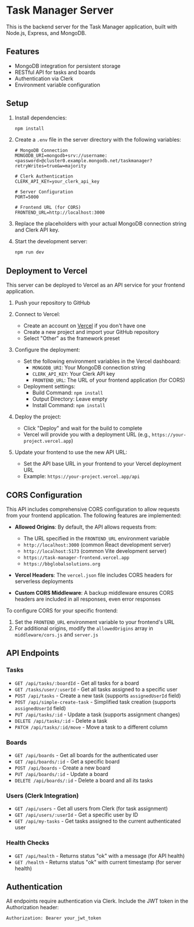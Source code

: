 # Task Manager Server

This is the backend server for the Task Manager application, built with Node.js, Express, and MongoDB.

## Features

- MongoDB integration for persistent storage
- RESTful API for tasks and boards
- Authentication via Clerk
- Environment variable configuration

## Setup

1. Install dependencies:
   ```bash
   npm install
   ```

2. Create a `.env` file in the server directory with the following variables:
   ```
   # MongoDB Connection
   MONGODB_URI=mongodb+srv://username:<password>@cluster0.example.mongodb.net/taskmanager?retryWrites=true&w=majority

   # Clerk Authentication
   CLERK_API_KEY=your_clerk_api_key

   # Server Configuration
   PORT=5000
   
   # Frontend URL (for CORS)
   FRONTEND_URL=http://localhost:3000
   ```

3. Replace the placeholders with your actual MongoDB connection string and Clerk API key.

4. Start the development server:
   ```bash
   npm run dev
   ```

## Deployment to Vercel

This server can be deployed to Vercel as an API service for your frontend application.

1. Push your repository to GitHub

2. Connect to Vercel:
   - Create an account on [Vercel](https://vercel.com) if you don't have one
   - Create a new project and import your GitHub repository
   - Select "Other" as the framework preset

3. Configure the deployment:
   - Set the following environment variables in the Vercel dashboard:
     - `MONGODB_URI`: Your MongoDB connection string
     - `CLERK_API_KEY`: Your Clerk API key
     - `FRONTEND_URL`: The URL of your frontend application (for CORS)
   - Deployment settings:
     - Build Command: `npm install`
     - Output Directory: Leave empty
     - Install Command: `npm install`

4. Deploy the project:
   - Click "Deploy" and wait for the build to complete
   - Vercel will provide you with a deployment URL (e.g., `https://your-project.vercel.app`)

5. Update your frontend to use the new API URL:
   - Set the API base URL in your frontend to your Vercel deployment URL
   - Example: `https://your-project.vercel.app/api`

## CORS Configuration

This API includes comprehensive CORS configuration to allow requests from your frontend application. The following features are implemented:

- **Allowed Origins**: By default, the API allows requests from:
  - The URL specified in the `FRONTEND_URL` environment variable
  - `http://localhost:3000` (common React development server)
  - `http://localhost:5173` (common Vite development server)
  - `https://task-manager-frontend.vercel.app`
  - `https://bbglobalsolutions.org`

- **Vercel Headers**: The `vercel.json` file includes CORS headers for serverless deployments

- **Custom CORS Middleware**: A backup middleware ensures CORS headers are included in all responses, even error responses

To configure CORS for your specific frontend:
1. Set the `FRONTEND_URL` environment variable to your frontend's URL
2. For additional origins, modify the `allowedOrigins` array in `middleware/cors.js` and `server.js`

## API Endpoints

### Tasks

- `GET /api/tasks/:boardId` - Get all tasks for a board
- `GET /tasks/user/:userId` - Get all tasks assigned to a specific user
- `POST /api/tasks` - Create a new task (supports `assignedUserId` field)
- `POST /api/simple-create-task` - Simplified task creation (supports `assignedUserId` field)
- `PUT /api/tasks/:id` - Update a task (supports assignment changes)
- `DELETE /api/tasks/:id` - Delete a task
- `PATCH /api/tasks/:id/move` - Move a task to a different column

### Boards

- `GET /api/boards` - Get all boards for the authenticated user
- `GET /api/boards/:id` - Get a specific board
- `POST /api/boards` - Create a new board
- `PUT /api/boards/:id` - Update a board
- `DELETE /api/boards/:id` - Delete a board and all its tasks

### Users (Clerk Integration)

- `GET /api/users` - Get all users from Clerk (for task assignment)
- `GET /api/users/:userId` - Get a specific user by ID
- `GET /api/my-tasks` - Get tasks assigned to the current authenticated user

### Health Checks

- `GET /api/health` - Returns status "ok" with a message (for API health)
- `GET /health` - Returns status "ok" with current timestamp (for server health)

## Authentication

All endpoints require authentication via Clerk. Include the JWT token in the Authorization header:

```
Authorization: Bearer your_jwt_token
```